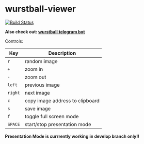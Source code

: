 # wurstball-viewer

[![Build Status](https://travis-ci.org/Sydrimon/wurstball-viewer.svg?branch=master)](https://travis-ci.org/Sydrimon/wurstball-viewer)


**Also check out: [wurstball telegram bot](https://github.com/Sydrimon/wurstball_bot)**

Controls:

| **Key** | **Description** |
| ----- | ------ |
| `r` | random image |
| `+` | zoom in |
| `-` | zoom out |
| `left` | previous image |
| `right` | next image |
| `c` | copy image address to clipboard |
| `s` | save image |
| `f` | toggle full screen mode |
| `SPACE` | start/stop presentation mode |

**Presentation Mode is currrently working in develop branch only!!**
